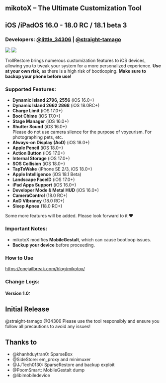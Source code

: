 ## mikotoX – The Ultimate Customization Tool
## iOS /iPadOS 16.0 - 18.0 RC / 18.1 beta 3
### Developers: [@little_34306](https://x.com/little_34306) | [@straight-tamago](https://x.com/straight_tamago)

<a href="https://github.com/straight-tamago/mikotoX/releases/latest"><img src="https://img.shields.io/github/v/release/straight-tamago/mikotoX?color=d774d5" /></a>  <a href="https://github.com/straight-tamago/mikotoX/releases"><img src="https://img.shields.io/github/downloads/straight-tamago/mikotoX/total?color=d774d5" /></a>

TrollRestore brings numerous customization features to iOS devices, allowing you to tweak your system for a more personalized experience. **Use at your own risk**, as there is a high risk of bootlooping. **Make sure to backup your phone before use!**

### Supported Features:  
- **Dynamic Island 2796, 2556** (iOS 16.0+)
- **Dynamic Island 2662 2868** (iOS 18.0RC+)
- **Charge Limit** (iOS 17.0+)
- **Boot Chime** (iOS 17.0+)
- **Stage Manager** (iOS 16.0+)
- **Shutter Sound** (iOS 16.0+)  
Please do not use camera silence for the purpose of voyeurism. For photographing pets, etc.
- **Always-on Display (AoD)** (iOS 18.0+)
- **Apple Pencil** (iOS 18.0+)
- **Action Button** (iOS 17.0+)
- **Internal Storage** (iOS 17.0+)
- **SOS Collision** (iOS 18.0+)
- **TapToWake** (iPhone SE 2/3, iOS 18.0+)
- **Apple Intelligence** (iOS 18.1 Beta)
- **Landscape FaceID** (iOS 17.0+)
- **iPad Apps Support** (iOS 16.0+)
- **Developer Mode & Metal HUD** (iOS 16.0+)
- **CameraControl** (18.0 RC+)
- **AoD Vibrancy** (18.0 RC+)
- **Sleep Apnea** (18.0 RC+)

Some more features will be added. Please look forward to it ❤️

### Important Notes:
- mikotoX modifies **MobileGestalt**, which can cause bootloop issues.
- **Backup your device** before proceeding.

### How to Use
https://onejailbreak.com/blog/mikotox/

### Change Logs:

#### Version 1.0:
Initial Release
---

@straight-tamago @34306 
Please use the tool responsibly and ensure you follow all precautions to avoid any issues!

## Thanks to
- @khanhduytran0: SparseBox
- @SideStore: em_proxy and minimuxer
- @JJTech0130: SparseRestore and backup exploit
- @PoomSmart: MobileGestalt dump
- @libimobiledevice

